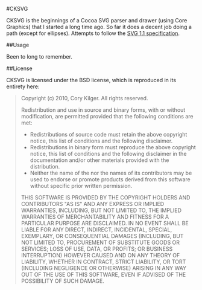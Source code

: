 #CKSVG

CKSVG is the beginnings of a Cocoa SVG parser and drawer (using Core Graphics) that I started a long time ago.  So far it does a decent job doing a path (except for ellipses).  Attempts to follow the [SVG 1.1 specification](http://www.w3.org/TR/SVG/).

##Usage

Been to long to remember.

##License

CKSVG is licensed under the BSD license, which is reproduced in its entirety here:

>Copyright (c) 2010, Cory Kilger.
>All rights reserved.
>
>Redistribution and use in source and binary forms, with or without
>modification, are permitted provided that the following conditions are met:
>
>    * Redistributions of source code must retain the above copyright
>      notice, this list of conditions and the following disclaimer.
>    * Redistributions in binary form must reproduce the above copyright
>      notice, this list of conditions and the following disclaimer in the
>      documentation and/or other materials provided with the distribution.
>    * Neither the name of the <organization> nor the
>      names of its contributors may be used to endorse or promote products
>      derived from this software without specific prior written permission.
>
>THIS SOFTWARE IS PROVIDED BY THE COPYRIGHT HOLDERS AND CONTRIBUTORS "AS IS" AND
>ANY EXPRESS OR IMPLIED WARRANTIES, INCLUDING, BUT NOT LIMITED TO, THE IMPLIED
>WARRANTIES OF MERCHANTABILITY AND FITNESS FOR A PARTICULAR PURPOSE ARE
>DISCLAIMED. IN NO EVENT SHALL <COPYRIGHT HOLDER> BE LIABLE FOR ANY
>DIRECT, INDIRECT, INCIDENTAL, SPECIAL, EXEMPLARY, OR CONSEQUENTIAL DAMAGES
>(INCLUDING, BUT NOT LIMITED TO, PROCUREMENT OF SUBSTITUTE GOODS OR SERVICES;
>LOSS OF USE, DATA, OR PROFITS; OR BUSINESS INTERRUPTION) HOWEVER CAUSED AND
>ON ANY THEORY OF LIABILITY, WHETHER IN CONTRACT, STRICT LIABILITY, OR TORT
>(INCLUDING NEGLIGENCE OR OTHERWISE) ARISING IN ANY WAY OUT OF THE USE OF THIS
>SOFTWARE, EVEN IF ADVISED OF THE POSSIBILITY OF SUCH DAMAGE.